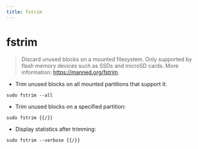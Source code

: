 ```yaml
---
title: fstrim
---
```

# fstrim

> Discard unused blocks on a mounted filesystem.
> Only supported by flash memory devices such as SSDs and microSD cards.
> More information: <https://manned.org/fstrim>.

- Trim unused blocks on all mounted partitions that support it:

`sudo fstrim --all`

- Trim unused blocks on a specified partition:

`sudo fstrim {{/}}`

- Display statistics after trimming:

`sudo fstrim --verbose {{/}}`
